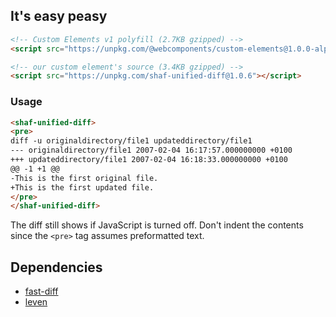 ## It's easy peasy

```html
<!-- Custom Elements v1 polyfill (2.7KB gzipped) -->
<script src="https://unpkg.com/@webcomponents/custom-elements@1.0.0-alpha.3"></script>
```

```html
<!-- our custom element's source (3.4KB gzipped) -->
<script src="https://unpkg.com/shaf-unified-diff@1.0.6"></script>
```

### Usage

```html
<shaf-unified-diff>
<pre>
diff -u originaldirectory/file1 updateddirectory/file1
--- originaldirectory/file1 2007-02-04 16:17:57.000000000 +0100
+++ updateddirectory/file1 2007-02-04 16:18:33.000000000 +0100
@@ -1 +1 @@
-This is the first original file.
+This is the first updated file.
</pre>
</shaf-unified-diff>
```

The diff still shows if JavaScript is turned off. Don't indent the contents since the `<pre>` tag assumes preformatted text.

## Dependencies

* [fast-diff](https://github.com/jhchen/fast-diff)
* [leven](https://github.com/sindresorhus/leven)
